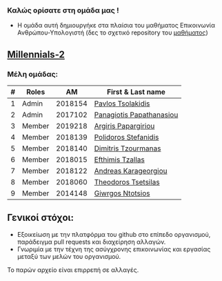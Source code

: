 ### Καλώς ορίσατε στη ομάδα μας !
- Η ομάδα αυτή δημιουργήκε στα πλαίσια του μαθήματος Επικοινωνία Ανθρώπου-Υπολογιστή (δες το σχετικό repository του [μαθήματος](https://github.com/courses-ionio/hci))


## [Millennials-2](https://github.com/Millennials-2)
### Μέλη ομάδας:
|#|Roles| AM |First & Last name|
|-|-----|----|-----------------|
|1|Admin| 2018154 | [Pavlos Tsolakidis](https://github.com/PavTsol) |
|2|Admin| 2017102 | [Panagiotis Papathanasiou](https://github.com/p17papa)|
|3|Member| 2019218 | [Argiris Papargiriou](https://github.com/p2019218)|
|4|Member| 2018139 | [Polidoros Stefanidis](https://github.com/p18stef)|
|5|Member| 2018140 | [Dimitris Tzourmanas](https://github.com/TZOYRMANAS)|
|6|Member| 2018015 | [Efthimis Tzallas](https://github.com/Efthimis015)|
|7|Member| 2018122 | [Andreas Karageorgiou](https://github.com/AndreasKarageorgiou)|
|8|Member| 2018060 | [Theodoros Tsetsilas](https://github.com/TeoTsetsilas)|
|9|Member| 2014148 | [Giwrgos Ntotsios](https://github.com/p14ntot)|


## Γενικοί στόχοι:
- Εξοικείωση με την πλατφόρμα του github στο επίπεδο οργανισμού, παράδειγμα pull requests και διαχείρηση αλλαγών.
- Γνωριμία με την τέχνη της ασύγχρονης επικοινωνίας και εργασίας μεταξύ των μελών του οργανισμού.

Το παρών αρχείο είναι επιρρεπή σε αλλαγές.
